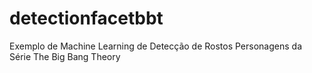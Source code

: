 # detectionfacetbbt
Exemplo de Machine Learning de Detecção de Rostos Personagens da Série The Big Bang Theory
